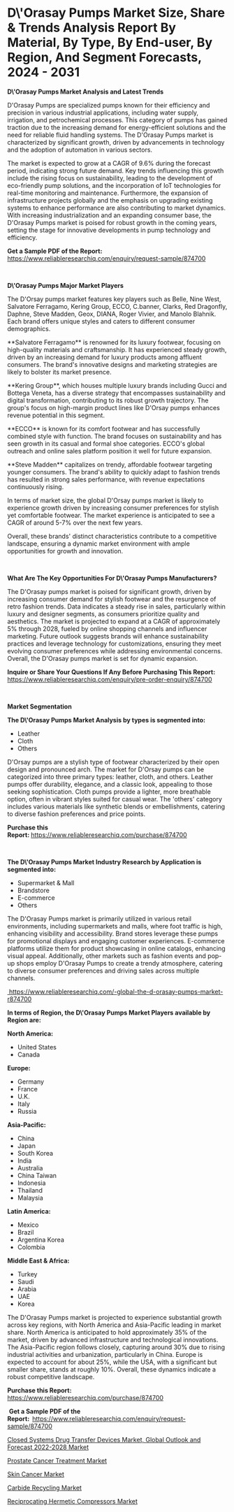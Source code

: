 <p><h1>D\'Orasay Pumps Market Size, Share & Trends Analysis Report By Material, By Type, By End-user, By Region, And Segment Forecasts, 2024 - 2031</h1></p><p><strong>D\'Orasay Pumps Market Analysis and Latest Trends</strong></p>
<p><p>D'Orasay Pumps are specialized pumps known for their efficiency and precision in various industrial applications, including water supply, irrigation, and petrochemical processes. This category of pumps has gained traction due to the increasing demand for energy-efficient solutions and the need for reliable fluid handling systems. The D'Orasay Pumps market is characterized by significant growth, driven by advancements in technology and the adoption of automation in various sectors.</p><p>The market is expected to grow at a CAGR of 9.6% during the forecast period, indicating strong future demand. Key trends influencing this growth include the rising focus on sustainability, leading to the development of eco-friendly pump solutions, and the incorporation of IoT technologies for real-time monitoring and maintenance. Furthermore, the expansion of infrastructure projects globally and the emphasis on upgrading existing systems to enhance performance are also contributing to market dynamics. With increasing industrialization and an expanding consumer base, the D'Orasay Pumps market is poised for robust growth in the coming years, setting the stage for innovative developments in pump technology and efficiency.</p></p>
<p><strong>Get a Sample PDF of the Report:&nbsp;</strong> <a href="https://www.reliableresearchiq.com/enquiry/request-sample/874700">https://www.reliableresearchiq.com/enquiry/request-sample/874700</a></p>
<p>&nbsp;</p>
<p><strong>D\'Orasay Pumps Major Market Players</strong></p>
<p><p>The D'Orsay pumps market features key players such as Belle, Nine West, Salvatore Ferragamo, Kering Group, ECCO, C.banner, Clarks, Red Dragonfly, Daphne, Steve Madden, Geox, DIANA, Roger Vivier, and Manolo Blahnik. Each brand offers unique styles and caters to different consumer demographics.</p><p>**Salvatore Ferragamo** is renowned for its luxury footwear, focusing on high-quality materials and craftsmanship. It has experienced steady growth, driven by an increasing demand for luxury products among affluent consumers. The brand's innovative designs and marketing strategies are likely to bolster its market presence. </p><p>**Kering Group**, which houses multiple luxury brands including Gucci and Bottega Veneta, has a diverse strategy that encompasses sustainability and digital transformation, contributing to its robust growth trajectory. The group's focus on high-margin product lines like D'Orsay pumps enhances revenue potential in this segment.</p><p>**ECCO** is known for its comfort footwear and has successfully combined style with function. The brand focuses on sustainability and has seen growth in its casual and formal shoe categories. ECCO's global outreach and online sales platform position it well for future expansion.</p><p>**Steve Madden** capitalizes on trendy, affordable footwear targeting younger consumers. The brand's ability to quickly adapt to fashion trends has resulted in strong sales performance, with revenue expectations continuously rising.</p><p>In terms of market size, the global D'Orsay pumps market is likely to experience growth driven by increasing consumer preferences for stylish yet comfortable footwear. The market experience is anticipated to see a CAGR of around 5-7% over the next few years. </p><p>Overall, these brands' distinct characteristics contribute to a competitive landscape, ensuring a dynamic market environment with ample opportunities for growth and innovation.</p></p>
<p>&nbsp;</p>
<p><strong>What Are The Key Opportunities For D\'Orasay Pumps Manufacturers?</strong></p>
<p><p>The D'Orasay pumps market is poised for significant growth, driven by increasing consumer demand for stylish footwear and the resurgence of retro fashion trends. Data indicates a steady rise in sales, particularly within luxury and designer segments, as consumers prioritize quality and aesthetics. The market is projected to expand at a CAGR of approximately 5% through 2028, fueled by online shopping channels and influencer marketing. Future outlook suggests brands will enhance sustainability practices and leverage technology for customizations, ensuring they meet evolving consumer preferences while addressing environmental concerns. Overall, the D'Orasay pumps market is set for dynamic expansion.</p></p>
<p><strong>Inquire or Share Your Questions If Any Before Purchasing This Report:</strong> <a href="https://www.reliableresearchiq.com/enquiry/pre-order-enquiry/874700">https://www.reliableresearchiq.com/enquiry/pre-order-enquiry/874700</a></p>
<p>&nbsp;</p>
<p><strong>Market Segmentation</strong></p>
<p><strong>The D\'Orasay Pumps Market Analysis by types is segmented into:</strong></p>
<p><ul><li>Leather</li><li>Cloth</li><li>Others</li></ul></p>
<p><p>D'Orsay pumps are a stylish type of footwear characterized by their open design and pronounced arch. The market for D'Orsay pumps can be categorized into three primary types: leather, cloth, and others. Leather pumps offer durability, elegance, and a classic look, appealing to those seeking sophistication. Cloth pumps provide a lighter, more breathable option, often in vibrant styles suited for casual wear. The 'others' category includes various materials like synthetic blends or embellishments, catering to diverse fashion preferences and price points.</p></p>
<p><strong>Purchase this Report:&nbsp;</strong><a href="https://www.reliableresearchiq.com/purchase/874700">https://www.reliableresearchiq.com/purchase/874700</a></p>
<p>&nbsp;</p>
<p><strong>The D\'Orasay Pumps Market Industry Research by Application is segmented into:</strong></p>
<p><ul><li>Supermarket & Mall</li><li>Brandstore</li><li>E-commerce</li><li>Others</li></ul></p>
<p><p>The D'Orasay Pumps market is primarily utilized in various retail environments, including supermarkets and malls, where foot traffic is high, enhancing visibility and accessibility. Brand stores leverage these pumps for promotional displays and engaging customer experiences. E-commerce platforms utilize them for product showcasing in online catalogs, enhancing visual appeal. Additionally, other markets such as fashion events and pop-up shops employ D'Orasay Pumps to create a trendy atmosphere, catering to diverse consumer preferences and driving sales across multiple channels.</p></p>
<p><a href="https://www.reliableresearchiq.com/-global-the-d-orasay-pumps-market-r874700">&nbsp;https://www.reliableresearchiq.com/-global-the-d-orasay-pumps-market-r874700</a></p>
<p><strong>In terms of Region, the D\'Orasay Pumps Market Players available by Region are:</strong></p>
<p>
    <p> <strong> North America: </strong>
        <ul>
            <li>United States</li>
            <li>Canada</li>
        </ul>
        </p> 
    <p> <strong> Europe: </strong>
        <ul>
            <li>Germany</li>
            <li>France</li>
            <li>U.K.</li>
            <li>Italy</li>
            <li>Russia</li>
        </ul>
        </p> 
    <p> <strong> Asia-Pacific: </strong>
        <ul>
            <li>China</li>
            <li>Japan</li>
            <li>South Korea</li>
            <li>India</li>
            <li>Australia</li>
            <li>China Taiwan</li>
            <li>Indonesia</li>
            <li>Thailand</li>
            <li>Malaysia</li>
        </ul>
        </p> 
    <p> <strong> Latin America: </strong>
        <ul>
            <li>Mexico</li>
            <li>Brazil</li>
            <li>Argentina Korea</li>
            <li>Colombia</li>
        </ul>
        </p> 
    <p> <strong> Middle East & Africa: </strong>
        <ul>
            <li>Turkey</li>
            <li>Saudi</li>
            <li>Arabia</li>
            <li>UAE</li>
            <li>Korea</li>
        </ul>
    </p>
    </p>
<p><p>The D'Orasay Pumps market is projected to experience substantial growth across key regions, with North America and Asia-Pacific leading in market share. North America is anticipated to hold approximately 35% of the market, driven by advanced infrastructure and technological innovations. The Asia-Pacific region follows closely, capturing around 30% due to rising industrial activities and urbanization, particularly in China. Europe is expected to account for about 25%, while the USA, with a significant but smaller share, stands at roughly 10%. Overall, these dynamics indicate a robust competitive landscape.</p></p>
<p><strong>Purchase this Report: </strong><a href="https://www.reliableresearchiq.com/purchase/874700">https://www.reliableresearchiq.com/purchase/874700</a></p>
<p>&nbsp;<strong>Get a Sample PDF of the Report:&nbsp;&nbsp;</strong><a href="https://www.reliableresearchiq.com/enquiry/request-sample/874700">https://www.reliableresearchiq.com/enquiry/request-sample/874700</a></p>
<p><strong></strong></p>
<p><p><a href="https://medium.com/@alyciaebert/closed-systems-drug-transfer-devices-market-global-outlook-and-forecast-2022-2028-market-size-2141e16afe9b">Closed Systems Drug Transfer Devices Market, Global Outlook and Forecast 2022-2028 Market</a></p><p><a href="https://www.linkedin.com/pulse/prostate-cancer-treatment-market-global-regional-analysis-0rgtc?trackingId=EMRF8Bj3RDiHR5FPnv2riQ%3D%3D">Prostate Cancer Treatment Market</a></p><p><a href="https://www.linkedin.com/pulse/global-skin-cancer-market-size-expected-reach-cagr-62-report-qxegc?trackingId=lMZZX5xQSeS1EiYfAjUstQ%3D%3D">Skin Cancer Market</a></p><p><a href="https://www.linkedin.com/pulse/deep-dive-carbide-recycling-market-itstrends-segmentation-competitive-oc6sf?trackingId=24L10%2BB7SVSa1IzqoHYJMw%3D%3D">Carbide Recycling Market</a></p><p><a href="https://medium.com/@amandaexton567/evaluating-global-reciprocating-hermetic-compressors-market-trends-and-growth-opportunities-by-8d57c9133752">Reciprocating Hermetic Compressors Market</a></p></p>